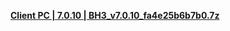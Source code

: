 **[ Client PC | 7.0.10 | BH3_v7.0.10_fa4e25b6b7b0.7z ](https://bh3rd-beta.bh3.com/ptpublic/Beta/20230804105753_A4SINQ40OVARTjh0/BH3_v7.0.10_fa4e25b6b7b0.7z)**
